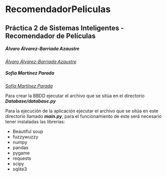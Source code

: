 # RecomendadorPeliculas
## Práctica 2 de Sistemas Inteligentes - Recomendador de Películas

##### _Álvaro Álvarez-Barriada Azaustre_
[_Álvaro Álvarez-Barriada Azaustre_](https://github.com/alvarobarriada)
##### _Sofía Martínez Parada_
[_Sofía Martínez Parada_](https://github.com/sofiamartinezparada)

Para crear la BBDD ejecutar el archivo que se sitúa en el directorio _**Database/database.py**_

Para la ejecución de la aplicación ejecutar el archivo que se sitúa en este directorio
llamado _**main.py**_, para el funcionamiento de este será necesario tener instaladas las librerías:
* Beautiful soup
* fuzzywuzzy
* numpy
* pandas
* pygame
* requests
* scipy
* sqlite3
